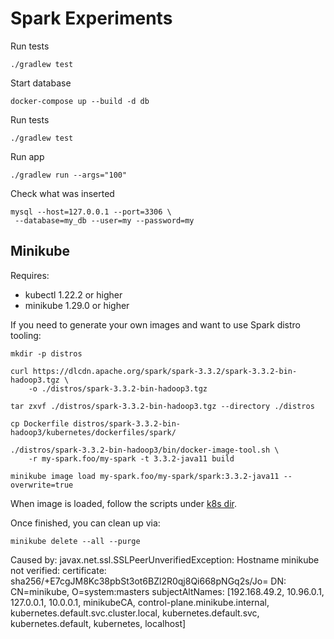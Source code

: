 # Spark Experiments

Run tests

```
./gradlew test
```

Start database

```
docker-compose up --build -d db
```

Run tests

```
./gradlew test
```

Run app

```
./gradlew run --args="100"
```

Check what was inserted

```
mysql --host=127.0.0.1 --port=3306 \
 --database=my_db --user=my --password=my
```

## Minikube

Requires:
- kubectl 1.22.2 or higher
- minikube 1.29.0 or higher

If you need to generate your own images and want to use Spark distro tooling:

```
mkdir -p distros

curl https://dlcdn.apache.org/spark/spark-3.3.2/spark-3.3.2-bin-hadoop3.tgz \
    -o ./distros/spark-3.3.2-bin-hadoop3.tgz

tar zxvf ./distros/spark-3.3.2-bin-hadoop3.tgz --directory ./distros

cp Dockerfile distros/spark-3.3.2-bin-hadoop3/kubernetes/dockerfiles/spark/

./distros/spark-3.3.2-bin-hadoop3/bin/docker-image-tool.sh \
    -r my-spark.foo/my-spark -t 3.3.2-java11 build

minikube image load my-spark.foo/my-spark/spark:3.3.2-java11 --overwrite=true

```

When image is loaded, follow the scripts under [k8s dir](./k8s).

Once finished, you can clean up via:

```
minikube delete --all --purge
```


Caused by: javax.net.ssl.SSLPeerUnverifiedException: Hostname minikube not verified:
certificate: sha256/+E7cgJM8Kc38pbSt3ot6BZl2R0qj8Qi668pNGq2s/Jo=
DN: CN=minikube, O=system:masters
subjectAltNames: [192.168.49.2, 10.96.0.1, 127.0.0.1, 10.0.0.1, minikubeCA, control-plane.minikube.internal, kubernetes.default.svc.cluster.local, kubernetes.default.svc, kubernetes.default, kubernetes, localhost]
